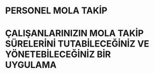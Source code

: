 # PERSONEL MOLA TAKİP
# ÇALIŞANLARINIZIN MOLA TAKİP SÜRELERİNİ TUTABİLECEĞİNİZ VE YÖNETEBİLECEĞİNİZ BİR UYGULAMA
